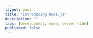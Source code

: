```yaml
---
layout: post
title: "Introducing Node.js"
description: ""
tags: [development, node, server-side]
published: false
---
```



